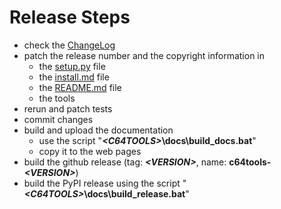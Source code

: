 Release Steps
=============

* check the [ChangeLog](https://github.com/dkrajzew/c64tools/blob/master/docs/mkdocs/changes.md)
* patch the release number and the copyright information in
    * the [setup.py](https://github.com/dkrajzew/c64tools/blob/master/setup.py) file
    * the [install.md](https://github.com/dkrajzew/c64tools/blob/master/docs/mkdocs/install.md) file
    * the [README.md](https://github.com/dkrajzew/c64tools/blob/master/README.md) file
    * the tools
* rerun and patch tests
* commit changes
* build and upload the documentation
    * use the script "___&lt;C64TOOLS&gt;_\docs\build_docs.bat__"
    * copy it to the web pages
* build the github release (tag: ___&lt;VERSION&gt;___, name: __c64tools-_&lt;VERSION&gt;___)
* build the PyPI release using the script "___&lt;C64TOOLS&gt;_\docs\build_release.bat__"
